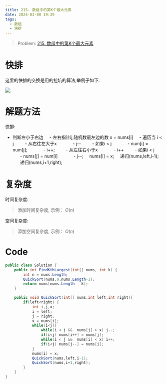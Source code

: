 ```yaml
---
title: 215. 数组中的第K个最大元素
date: 2024-03-08 19:39
tags:
  - 数组
  - 快排
---
```

> Problem: [215. 数组中的第K个最大元素](https://leetcode.cn/problems/kth-largest-element-in-an-array/description/)

# 快排

这里的快排的交换是用的挖坑的算法,举例子如下:

![](images/posts/SmartSelect_20240423_203424_Samsung%20Notes.jpg)

# 解题方法

快排:
- 判断左小于右边
    - 左右指针ij,随机数最左边的数 x = nums[i]
    - 遍历当 i < j
        - 从右往左大于x
            - j--
        - 如果i < j
            - num[i] = num[j];
            - i++;
        - 从左往右小于x
            - i++
        - 如果i < j
            - nums[j] = num[i]
            - j--;
    nums[i] = x;
    递归(nums,left,i-1);    
    递归(nums,i+1,right);    

# 复杂度

时间复杂度:

> 添加时间复杂度, 示例： $O(n)$

空间复杂度:

> 添加空间复杂度, 示例： $O(n)$

# Code

```C# []
public class Solution {
    public int FindKthLargest(int[] nums, int k) {
        int n = nums.Length;
        QuickSort(nums,0,nums.Length-1);
        return nums[nums.Length - k];
    }

    public void QuickSort(int[] nums,int left,int right){
        if(left<right) {
            int i,j,x;
            i = left;
            j = right;
            x = nums[i];
            while(i<j){
                while(i < j &&  nums[j] > x) j--;
                if(i<j) nums[i++] = nums[j];
                while(i < j &&  nums[i] < x) i++;
                if(i<j) nums[j--] = nums[i];
            }
            nums[i] = x;
            QuickSort(nums,left,i-1);
            QuickSort(nums,i+1,right);
        }
    }
}
```